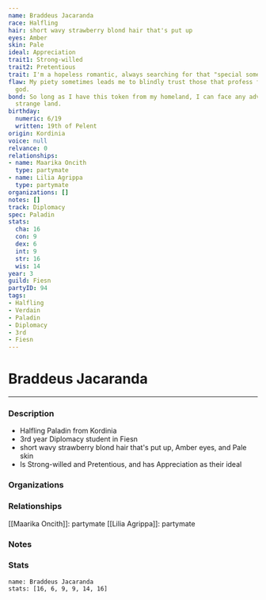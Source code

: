 ```yaml
---
name: Braddeus Jacaranda
race: Halfling
hair: short wavy strawberry blond hair that's put up
eyes: Amber
skin: Pale
ideal: Appreciation
trait1: Strong-willed
trait2: Pretentious
trait: I'm a hopeless romantic, always searching for that "special someone."
flaw: My piety sometimes leads me to blindly trust those that profess faith in my
  god.
bond: So long as I have this token from my homeland, I can face any adversity in this
  strange land.
birthday:
  numeric: 6/19
  written: 19th of Pelent
origin: Kordinia
voice: null
relvance: 0
relationships:
- name: Maarika Oncith
  type: partymate
- name: Lilia Agrippa
  type: partymate
organizations: []
notes: []
track: Diplomacy
spec: Paladin
stats:
  cha: 16
  con: 9
  dex: 6
  int: 9
  str: 16
  wis: 14
year: 3
guild: Fiesn
partyID: 94
tags:
- Halfling
- Verdain
- Paladin
- Diplomacy
- 3rd
- Fiesn
---
```

# Braddeus Jacaranda
---
### Description
- Halfling Paladin from Kordinia
- 3rd year Diplomacy student in Fiesn
- short wavy strawberry blond hair that's put up, Amber eyes, and Pale skin
- Is Strong-willed and Pretentious, and has Appreciation as their ideal

### Organizations

### Relationships
[[Maarika Oncith]]: partymate
[[Lilia Agrippa]]: partymate

### Notes

### Stats
```statblock
name: Braddeus Jacaranda
stats: [16, 6, 9, 9, 14, 16]
```